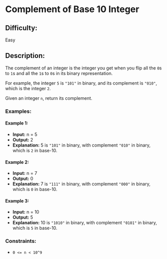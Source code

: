 # Complement of Base 10 Integer

## Difficulty: 
Easy

## Description: 
The complement of an integer is the integer you get when you flip all the `0`s to `1`s and all the `1`s to `0`s in its binary representation.

For example, the integer `5` is `"101"` in binary, and its complement is `"010"`, which is the integer `2`.

Given an integer `n`, return its complement.

### Examples:

#### Example 1:
- **Input:** n = 5
- **Output:** 2
- **Explanation:** 5 is `"101"` in binary, with complement `"010"` in binary, which is `2` in base-10.

#### Example 2:
- **Input:** n = 7
- **Output:** 0
- **Explanation:** 7 is `"111"` in binary, with complement `"000"` in binary, which is `0` in base-10.

#### Example 3:
- **Input:** n = 10
- **Output:** 5
- **Explanation:** 10 is `"1010"` in binary, with complement `"0101"` in binary, which is `5` in base-10.

### Constraints:
- `0 <= n < 10^9`